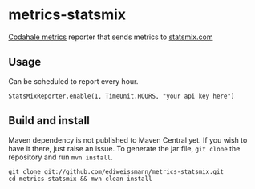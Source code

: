 metrics-statsmix
================

[Codahale metrics](https://github.com/codahale/metrics) reporter that sends metrics to [statsmix.com](http://statsmix.com)

Usage
----------------

Can be scheduled to report every hour.

    StatsMixReporter.enable(1, TimeUnit.HOURS, "your api key here")

Build and install
-----------------
Maven dependency is not published to Maven Central yet. If you wish to have it there, just raise an issue.
To generate the jar file, `git clone` the repository and run `mvn install`.

    git clone git://github.com/ediweissmann/metrics-statsmix.git
    cd metrics-statsmix && mvn clean install
